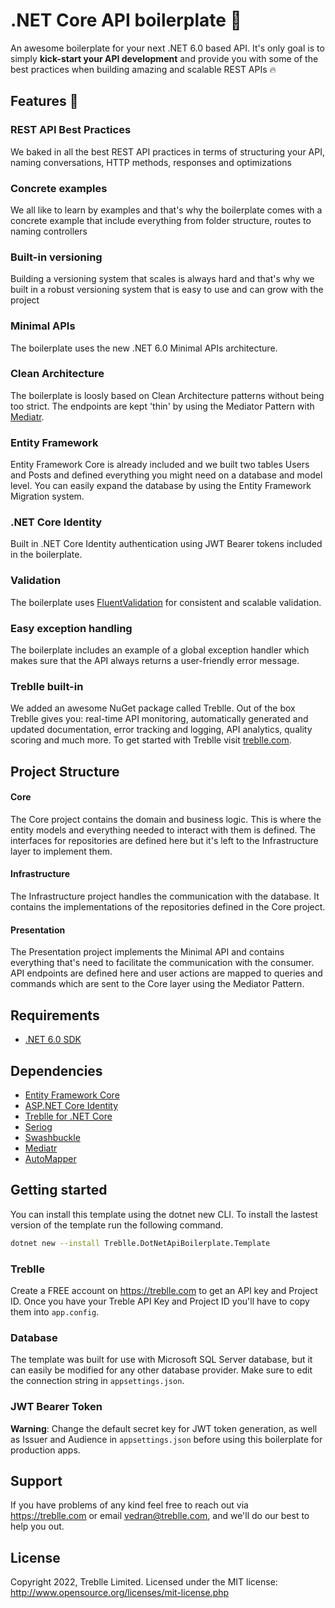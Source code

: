# .NET Core API boilerplate 🚀

An awesome boilerplate for your next .NET 6.0 based API. It's only goal is to simply **kick-start your API development** and provide you with some of the best practices when building amazing and scalable REST APIs 🔥

## Features 🍭

### REST API Best Practices
We baked in all the best REST API practices in terms of structuring your API, naming conversations, HTTP methods, responses and optimizations
	
### Concrete examples
We all like to learn by examples and that's why  the boilerplate comes with a concrete example that include everything from folder structure, routes to naming controllers

### Built-in versioning
Building a versioning system that scales is always hard and that's why we built in a robust versioning system that is easy to use and can grow with the project</dd>

### Minimal APIs
The boilerplate uses the new .NET 6.0 Minimal APIs architecture.

### Clean Architecture
The boilerplate is loosly based on Clean Architecture patterns without being too strict. The endpoints are kept 'thin' by using the Mediator Pattern with [Mediatr](https://github.com/jbogard/MediatR).

### Entity Framework
Entity Framework Core is already included and we built two tables Users and Posts and defined everything you might need on a database and model level. You can easily expand the database by using the Entity Framework Migration system.

### .NET Core Identity
Built in .NET Core Identity authentication using JWT Bearer tokens included in the boilerplate.

### Validation
The boilerplate uses [FluentValidation](https://github.com/FluentValidation/FluentValidation) for consistent and scalable validation.

### Easy exception handling
The boilerplate includes an example of a global exception handler which makes sure that the API always returns a user-friendly error message.

### Treblle built-in
We added an awesome NuGet package called Treblle. Out of the box Treblle gives you: real-time API monitoring, automatically generated and updated documentation, error tracking and logging, API analytics, quality scoring and much more. To get started with Treblle visit [treblle.com](https://treblle.com).

## Project Structure

#### **Core**
The Core project contains the domain and business logic. This is where the entity models and everything needed to interact with them is defined. The interfaces for repositories are defined here but it's left to the Infrastructure layer to implement them.

#### **Infrastructure**
The Infrastructure project handles the communication with the database. It contains the implementations of the repositories defined in the Core project.

#### **Presentation**
The Presentation project implements the Minimal API and contains everything that's need to facilitate the communication with the consumer. API endpoints are defined here and user actions are mapped to queries and commands which are sent to the Core layer using the Mediator Pattern.


## Requirements
* [.NET 6.0 SDK](https://dotnet.microsoft.com/en-us/download/dotnet/6.0)

## Dependencies

- [Entity Framework Core](https://github.com/dotnet/efcore)
- [ASP.NET Core Identity](https://github.com/dotnet/aspnetcore/tree/main/src/Identity)
- [Treblle for .NET Core](https://github.com/Treblle/treblle-net-core)
- [Seriog](https://github.com/serilog/serilog)
- [Swashbuckle](https://github.com/domaindrivendev/Swashbuckle.AspNetCore)
- [Mediatr](https://github.com/jbogard/MediatR)
- [AutoMapper](https://github.com/AutoMapper/AutoMapper)

## Getting started

You can install this template using the dotnet new CLI. To install the lastest version of the template run the following command.
```bash
dotnet new --install Treblle.DotNetApiBoilerplate.Template
```

### Treblle

Create a FREE account on https://treblle.com to get an API key and Project ID.
Once you have your Treble API Key and Project ID you'll have to copy them into ```app.config```.

### Database

The template was built for use with Microsoft SQL Server database, but it can easily be modified for any other database provider.
Make sure to edit the connection string in ```appsettings.json```.

### JWT Bearer Token

**Warning**: Change the default secret key for JWT token generation, as well as Issuer and Audience in ```appsettings.json``` before using this boilerplate for production apps.

## Support

If you have problems of any kind feel free to reach out via <https://treblle.com> or email vedran@treblle.com, and we'll
do our best to help you out.

## License

Copyright 2022, Treblle Limited. Licensed under the MIT license:
http://www.opensource.org/licenses/mit-license.php